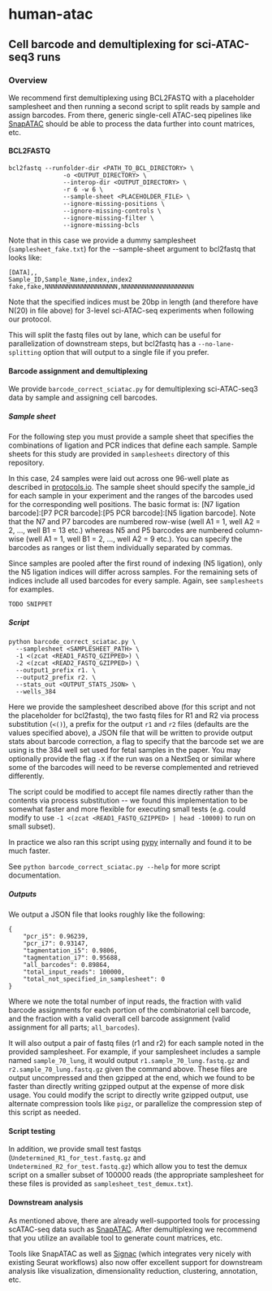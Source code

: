 # human-atac
## Cell barcode and demultiplexing for sci-ATAC-seq3 runs

### Overview
We recommend first demultiplexing using BCL2FASTQ with a placeholder samplesheet and then running a second script to split reads by sample and assign barcodes. From there, generic single-cell ATAC-seq pipelines like [SnapATAC](https://github.com/r3fang/SnapATAC) should be able to process the data further into count matrices, etc.

#### BCL2FASTQ
```
bcl2fastq --runfolder-dir <PATH_TO_BCL_DIRECTORY> \
               -o <OUTPUT_DIRECTORY> \
               --interop-dir <OUTPUT_DIRECTORY> \
               -r 6 -w 6 \
               --sample-sheet <PLACEHOLDER_FILE> \
               --ignore-missing-positions \
               --ignore-missing-controls \
               --ignore-missing-filter \
               --ignore-missing-bcls
```

Note that in this case we provide a dummy samplesheet (`samplesheet_fake.txt`) for the --sample-sheet argument to bcl2fastq that looks like:
```
[DATA],,
Sample_ID,Sample_Name,index,index2
fake,fake,NNNNNNNNNNNNNNNNNNNN,NNNNNNNNNNNNNNNNNNNN
```

Note that the specified indices must be 20bp in length (and therefore have N(20) in file above) for 3-level sci-ATAC-seq experiments when following our protocol.

This will split the fastq files out by lane, which can be useful for parallelization of downstream steps, but bcl2fastq has a `--no-lane-splitting` option that will output to a single file if you prefer.

#### Barcode assignment and demultiplexing
We provide `barcode_correct_sciatac.py` for demultiplexing sci-ATAC-seq3 data by sample and assigning cell barcodes.

##### Sample sheet
For the following step you must provide a sample sheet that specifies the combinations of ligation and PCR indices that define each sample. Sample sheets for this study are provided in `samplesheets` directory of this repository. 

In this case, 24 samples were laid out across one 96-well plate as described in [protocols.io](https://dx.doi.org/10.17504/protocols.io.be8mjhu6). The sample sheet should specify the sample_id for each sample in your experiment and the ranges of the barcodes used for the corresponding well positions. The basic format is: [N7 ligation barcode]:[P7 PCR barcode]:[P5 PCR barcode]:[N5 ligation barcode]. Note that the N7 and P7 barcodes are numbered row-wise (well A1 = 1, well A2 = 2, …, well B1 = 13 etc.) whereas N5 and P5 barcodes are numbered column-wise (well A1 = 1, well B1 = 2, …, well A2 = 9 etc.). You can specify the barcodes as ranges or list them individually separated by commas.

Since samples are pooled after the first round of indexing (N5 ligation), only the N5 ligation indices will differ across samples. For the remaining sets of indices include all used barcodes for every sample. Again, see `samplesheets` for examples.

```
TODO SNIPPET
```

##### Script
```
python barcode_correct_sciatac.py \
  --samplesheet <SAMPLESHEET_PATH> \
  -1 <(zcat <READ1_FASTQ_GZIPPED>) \
  -2 <(zcat <READ2_FASTQ_GZIPPED>) \
  --output1_prefix r1. \
  --output2_prefix r2. \
  --stats_out <OUTPUT_STATS_JSON> \
  --wells_384
```

Here we provide the samplesheet described above (for this script and not the placeholder for bcl2fastq), the two fastq files for R1 and R2 via process substitution (`<()`), a prefix for the output `r1` and `r2` files (defaults are the values specified above), a JSON file that will be written to provide output stats about barcode correction, a flag to specify that the barcode set we are using is the 384 well set used for fetal samples in the paper. You may optionally provide the flag `-X` if the run was on a NextSeq or similar where some of the barcodes will need to be reverse complemented and retrieved differently.

The script could be modified to accept file names directly rather than the contents via process substitution -- we found this implementation to be somewhat faster and more flexible for executing small tests (e.g. could modify to use `-1 <(zcat <READ1_FASTQ_GZIPPED> | head -10000)` to run on small subset).

In practice we also ran this script using [pypy](https://www.pypy.org/) internally and found it to be much faster.

See `python barcode_correct_sciatac.py --help` for more script documentation.

##### Outputs
We output a JSON file that looks roughly like the following:
```
{
    "pcr_i5": 0.96239,
    "pcr_i7": 0.93147,
    "tagmentation_i5": 0.9806,
    "tagmentation_i7": 0.95688,
    "all_barcodes": 0.89864,
    "total_input_reads": 100000,
    "total_not_specified_in_samplesheet": 0
}
```

Where we note the total number of input reads, the fraction with valid barcode assignments for each portion of the combinatorial cell barcode, and the fraction with a valid overall cell barcode assignment (valid assignment for all parts; `all_barcodes`).

It will also output a pair of fastq files (r1 and r2) for each sample noted in the provided samplesheet. For example, if your samplesheet includes a sample named `sample_70_lung`, it would output `r1.sample_70_lung.fastq.gz` and `r2.sample_70_lung.fastq.gz` given the command above. These files are output uncompressed and then gzipped at the end, which we found to be faster than directly writing gzipped output at the expense of more disk usage. You could modify the script to directly write gzipped output, use alternate compression tools like `pigz`, or parallelize the compression step of this script as needed.

#### Script testing
In addition, we provide small test fastqs (`Undetermined_R1_for_test.fastq.gz` and `Undetermined_R2_for_test.fastq.gz`) which allow you to test the demux script on a smaller subset of 100000 reads (the appropriate samplesheet for these files is provided as `samplesheet_test_demux.txt`).

#### Downstream analysis
As mentioned above, there are already well-supported tools for processing scATAC-seq data such as [SnapATAC](https://github.com/r3fang/SnapATAC). After demultiplexing we recommend that you utilize an available tool to generate count matrices, etc.

Tools like SnapATAC as well as [Signac](https://satijalab.org/signac/) (which integrates very nicely with existing Seurat workflows) also now offer excellent support for downstream analysis like visualization, dimensionality reduction, clustering, annotation, etc.

